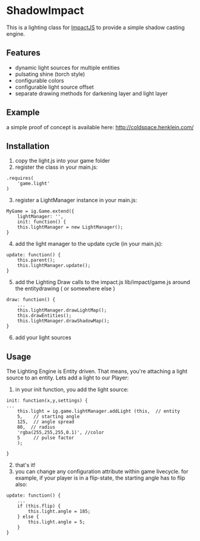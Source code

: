 ShadowImpact
============

This is a lighting class for  [ImpactJS](http://www.impactjs.com) to provide a simple shadow casting engine.

Features
--------

 * dynamic light sources for multiple entities
 * pulsating shine (torch style)
 * configurable colors
 * configurable light source offset
 * separate drawing methods for darkening layer and light layer 


Example
-------

a simple proof of concept is available here:
http://coldspace.henklein.com/


Installation
------------
1. copy the light.js into your game folder
2. register the class in your main.js:
```
.requires(
	'game.light'
)
```

3. register a LightManager instance in your main.js:
```
MyGame = ig.Game.extend({
	lightManager: '',
	init: function() {
	this.lightManager = new LightManager();
}
```

4. add the light manager to the update cycle (in your main.js):
```
update: function() {
	this.parent();
	this.lightManager.update();
}
```

5. add the Lighting Draw calls to the impact.js lib/impact/game.js around the entitydrawing ( or somewhere else )
```
draw: function() {
	...
	this.lightManager.drawLightMap();
	this.drawEntities();
 	this.lightManager.drawShadowMap();
}
```

6. add your light sources


Usage
-----

The Lighting Engine is Entity driven. That means, you're attaching a light source to an entity.
Lets add a light to our Player:

1. in your init function, you add the light source:

```
init: function(x,y,settings) {
...
	this.light = ig.game.lightManager.addLight (this,  // entity
 	5, 	  // starting angle
	125,  // angle spread
	80,  // radius
	'rgba(255,255,255,0.1)', //color
	5  	  // pulse factor
	);

}
```

2. that's it! 
3. you can change any configuration attribute within game livecycle.
  for example, if your player is in a flip-state, the starting angle has to flip also:

```
update: function() {
	...
	if (this.flip) {
		this.light.angle = 185;
	} else {
		this.light.angle = 5;
	}
}
```